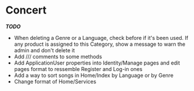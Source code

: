 # Concert

___TODO___

- When deleting a Genre or a Language, check before if it's been used. If any product is assigned to this Category, show a message to warn the admin and don't delete it
- Add /// comments to some methods
- Add ApplicationUser properties into Identity/Manage pages and edit pages format to ressemble Register and Log-in ones
- Add a way to sort songs in Home/Index by Language or by Genre
- Change format of Home/Services